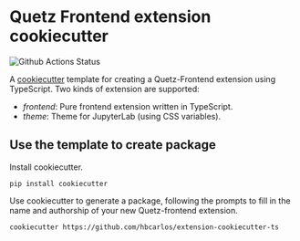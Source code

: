 # Quetz Frontend extension cookiecutter

![Github Actions Status](https://github.com/hbcarlos/extension-cookiecutter-ts/workflows/CI/badge.svg)

A [cookiecutter](https://github.com/audreyr/cookiecutter) template for creating
a Quetz-Frontend extension using TypeScript. Two kinds of extension are supported:
- _frontend_: Pure frontend extension written in TypeScript.
- _theme_: Theme for JupyterLab (using CSS variables).

## Use the template to create package

Install cookiecutter.

```
pip install cookiecutter
```

Use cookiecutter to generate a package, following the prompts to fill in the name and authorship of your new Quetz-frontend extension.

```
cookiecutter https://github.com/hbcarlos/extension-cookiecutter-ts
```
